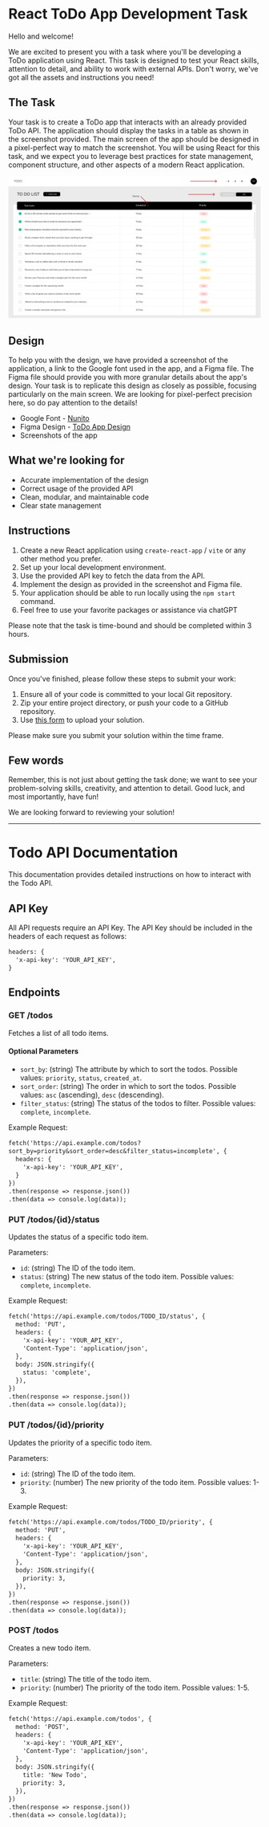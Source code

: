 # React ToDo App Development Task

Hello and welcome!

We are excited to present you with a task where you'll be developing a ToDo application using React. This task is designed to test your React skills, attention to detail, and ability to work with external APIs. Don't worry, we've got all the assets and instructions you need!

## The Task

Your task is to create a ToDo app that interacts with an already provided ToDo API. The application should display the tasks in a table as shown in the screenshot provided. The main screen of the app should be designed in a pixel-perfect way to match the screenshot. 
You will be using React for this task, and we expect you to leverage best practices for state management, component structure, and other aspects of a modern React application.

![main screen](screenshots/01_main_screen.png)

## Design

To help you with the design, we have provided a screenshot of the application, a link to the Google font used in the app, and a Figma file. The Figma file should provide you with more granular details about the app's design. Your task is to replicate this design as closely as possible, focusing particularly on the main screen. We are looking for pixel-perfect precision here, so do pay attention to the details!

- Google Font - [Nunito](https://fonts.google.com/specimen/Nunito?query=nunito)
- Figma Design - [ToDo App Design](https://www.figma.com/file/bWThNKVhrueQ2T6Av8Erh8/To-do-list?node-id=0%3A1&t=J5sGg96ADAltbOFc-1)
- Screenshots of the app

## What we're looking for

- Accurate implementation of the design
- Correct usage of the provided API
- Clean, modular, and maintainable code
- Clear state management
## Instructions

1. Create a new React application using `create-react-app` / `vite` or any other method you prefer.
2. Set up your local development environment.
3. Use the provided API key to fetch the data from the API.
4. Implement the design as provided in the screenshot and Figma file.
5. Your application should be able to run locally using the `npm start` command.
6. Feel free to use your favorite packages or assistance via chatGPT 

Please note that the task is time-bound and should be completed within 3 hours.
## Submission

Once you've finished, please follow these steps to submit your work:

1. Ensure all of your code is committed to your local Git repository.
2. Zip your entire project directory, or push your code to a GitHub repository.
3. Use [this form](https://forms.monday.com/forms/6ef7a9dd1dfa409814ecec052fcb7ad0?r=use1) to upload your solution.

Please make sure you submit your solution within the time frame.

## Few words

Remember, this is not just about getting the task done; we want to see your problem-solving skills, creativity, and attention to detail. Good luck, and most importantly, have fun! 

We are looking forward to reviewing your solution!


-----

# Todo API Documentation

This documentation provides detailed instructions on how to interact with the Todo API.

## API Key

All API requests require an API Key. The API Key should be included in the headers of each request as follows:

```
headers: {
  'x-api-key': 'YOUR_API_KEY',
}
```

## Endpoints

### GET /todos

Fetches a list of all todo items.

#### Optional Parameters

- `sort_by`: (string) The attribute by which to sort the todos. Possible values: `priority`, `status`, `created_at`.
- `sort_order`: (string) The order in which to sort the todos. Possible values: `asc` (ascending), `desc` (descending).
- `filter_status`: (string) The status of the todos to filter. Possible values: `complete`, `incomplete`.

Example Request:

```
fetch('https://api.example.com/todos?sort_by=priority&sort_order=desc&filter_status=incomplete', {
  headers: {
    'x-api-key': 'YOUR_API_KEY',
  }
})
.then(response => response.json())
.then(data => console.log(data));
```

### PUT /todos/{id}/status

Updates the status of a specific todo item.

Parameters:

- `id`: (string) The ID of the todo item.
- `status`: (string) The new status of the todo item. Possible values: `complete`, `incomplete`.

Example Request:

```
fetch('https://api.example.com/todos/TODO_ID/status', {
  method: 'PUT',
  headers: {
    'x-api-key': 'YOUR_API_KEY',
    'Content-Type': 'application/json',
  },
  body: JSON.stringify({
    status: 'complete',
  }),
})
.then(response => response.json())
.then(data => console.log(data));
```

### PUT /todos/{id}/priority

Updates the priority of a specific todo item.

Parameters:

- `id`: (string) The ID of the todo item.
- `priority`: (number) The new priority of the todo item. Possible values: 1-3.

Example Request:

```
fetch('https://api.example.com/todos/TODO_ID/priority', {
  method: 'PUT',
  headers: {
    'x-api-key': 'YOUR_API_KEY',
    'Content-Type': 'application/json',
  },
  body: JSON.stringify({
    priority: 3,
  }),
})
.then(response => response.json())
.then(data => console.log(data));
```

### POST /todos

Creates a new todo item.

Parameters:

- `title`: (string) The title of the todo item.
- `priority`: (number) The priority of the todo item. Possible values: 1-5.

Example Request:

```
fetch('https://api.example.com/todos', {
  method: 'POST',
  headers: {
    'x-api-key': 'YOUR_API_KEY',
    'Content-Type': 'application/json',
  },
  body: JSON.stringify({
    title: 'New Todo',
    priority: 3,
  }),
})
.then(response => response.json())
.then(data => console.log(data));
```





